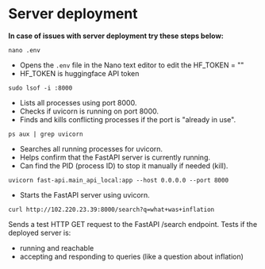 # Server deployment

**In case of issues with server deployment try these steps below:**

```
nano .env
```
- Opens the `.env` file in the Nano text editor to edit the HF_TOKEN = ""
- HF_TOKEN is huggingface API token

```
sudo lsof -i :8000
```
- Lists all processes using port 8000.
- Checks if uvicorn is running on port 8000.
- Finds and kills conflicting processes if the port is "already in use".

```
ps aux | grep uvicorn
```
- Searches all running processes for uvicorn.
- Helps confirm that the FastAPI server is currently running.
- Can find the PID (process ID) to stop it manually if needed (kill).

```
uvicorn fast-api.main_api_local:app --host 0.0.0.0 --port 8000
```

- Starts the FastAPI server using uvicorn.

```
curl http://102.220.23.39:8000/search?q=what+was+inflation
```
Sends a test HTTP GET request to the FastAPI /search endpoint. Tests if the deployed server is:
- running and reachable
- accepting and responding to queries (like a question about inflation)
